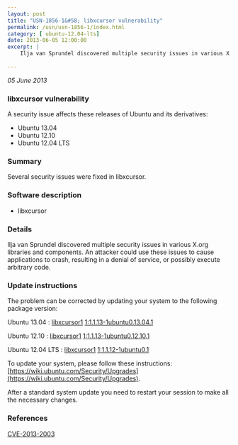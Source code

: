 ```yaml
---
layout: post
title: "USN-1856-1&#58; libxcursor vulnerability"
permalink: /usn/usn-1856-1/index.html
category: [ ubuntu-12.04-lts]
date: 2013-06-05 12:00:00
excerpt: |
    Ilja van Sprundel discovered multiple security issues in various X.org libraries and components. An attacker could use these issues to cause applications to crash, resulting in a denial of service, or possibly execute arbitrary code. 
    
--- 
```

 
 

*05 June 2013*

### libxcursor vulnerability

A security issue affects these releases of Ubuntu and its derivatives:

* Ubuntu 13.04
* Ubuntu 12.10
* Ubuntu 12.04 LTS

### Summary

Several security issues were fixed in libxcursor. 

### Software description

* libxcursor 

### Details

Ilja van Sprundel discovered multiple security issues in various X.org libraries and components. An attacker could use these issues to cause applications to crash, resulting in a denial of service, or possibly execute arbitrary code. 

### Update instructions

The problem can be corrected by updating your system to the following package version:

Ubuntu 13.04
 : [libxcursor1](https://launchpad.net/ubuntu/+source/libxcursor) <span> [1:1.1.13-1ubuntu0.13.04.1](https://launchpad.net/ubuntu/+source/libxcursor/1:1.1.13-1ubuntu0.13.04.1) </span> 

Ubuntu 12.10
 : [libxcursor1](https://launchpad.net/ubuntu/+source/libxcursor) <span> [1:1.1.13-1ubuntu0.12.10.1](https://launchpad.net/ubuntu/+source/libxcursor/1:1.1.13-1ubuntu0.12.10.1) </span> 

Ubuntu 12.04 LTS
 : [libxcursor1](https://launchpad.net/ubuntu/+source/libxcursor) <span> [1:1.1.12-1ubuntu0.1](https://launchpad.net/ubuntu/+source/libxcursor/1:1.1.12-1ubuntu0.1) </span> 

To update your system, please follow these instructions: [https://wiki.ubuntu.com/Security/Upgrades](https://wiki.ubuntu.com/Security/Upgrades).

After a standard system update you need to restart your session to make all the necessary changes. 

### References

 
 [CVE-2013-2003](http://people.ubuntu.com/~ubuntu-security/cve/CVE-2013-2003)
 

